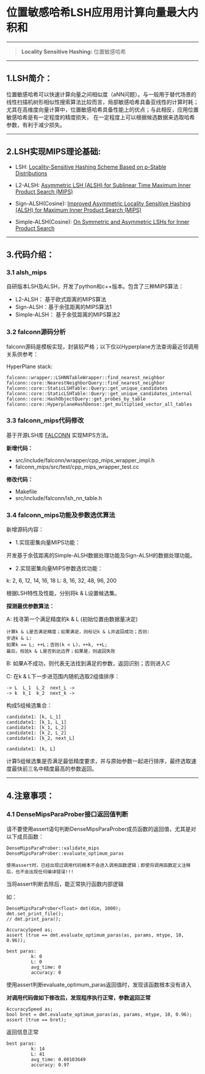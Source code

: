 # 位置敏感哈希LSH应用用计算向量最大内积和

---

> **Locality Sensitive Hashing:** 位置敏感哈希

---

## 1.LSH简介：

位置敏感哈希可以快速计算向量之间相似度（aNN问题）。与一般用于替代场景的线性扫描机树形相似性搜索算法比较而言，局部敏感哈希具备亚线性的计算时耗；
尤其在高维度向量计算中，位置敏感哈希具备性能上的优点；与此相反，应用位置敏感哈希是有一定程度的精度损失，
在一定程度上可以根据候选数据来选取哈希参数，有利于减少损失。

---

## 2.LSH实现MIPS理论基础:

- LSH:
[Locality-Sensitive Hashing Scheme Based on p-Stable Distributions](http://www.cs.princeton.edu/courses/archive/spr05/cos598E/bib/p253-datar.pdf)

- L2-ALSH:
[Asymmetric LSH (ALSH) for Sublinear Time Maximum Inner Product Search (MIPS)](https://papers.nips.cc/paper/5329-asymmetric-lsh-alsh-for-sublinear-time-maximum-inner-product-search-mips.pdf)

- Sign-ALSH(Cosine):
[Improved Asymmetric Locality Sensitive Hashing (ALSH) for Maximum Inner Product Search (MIPS)](http://auai.org/uai2015/proceedings/papers/96.pdf)

- Simple-ALSH(Cosine):
[On Symmetric and Asymmetric LSHs for Inner Product Search](https://arxiv.org/abs/1410.5518)

---

## 3.代码介绍：

### 3.1 alsh_mips

自研版本LSH及ALSH，开发了python和c++版本。包含了三种MIPS算法：
- L2-ALSH： 基于欧式距离的MIPS算法
- Sign-ALSH：基于余弦距离的MIPS算法1
- Simple-ALSH： 基于余弦距离的MIPS算法2

### 3.2 falconn源码分析

falconn源码是模板实现，封装较严格；以下仅以Hyperplane方法查询最近邻调用关系供参考：

HyperPlane stack:

```
falconn::wrapper::LSHNNTableWrapper::find_nearest_neighbor
falconn::core::NearestNeighborQuery::find_nearest_neighbor
falconn::core::StaticLSHTable::Query::get_unique_candidates
falconn::core::StaticLSHTable::Query::get_unique_candidates_internal
falconn::core::HashObjectQuery::get_probes_by_table
falconn::core::HyperplaneHashDense::get_multiplied_vector_all_tables
```

### 3.3 falconn_mips代码修改

基于开源LSH库 [FALCONN](https://github.com/falconn-lib/falconn/wiki) 实现MIPS方法。

**新增代码：**
- src/include/falconn/wrapper/cpp_mips_wrapper_impl.h
- falconn_mips/src/test/cpp_mips_wrapper_test.cc

**修改代码：**

- Makefile
- src/include/falconn/lsh_nn_table.h

### 3.4 falconn_mips功能及参数选优算法

新增源码内容：
- 1.实现密集向量MIPS功能：

开发基于余弦距离的Simple-ALSH数据处理功能及Sign-ALSH的数据处理功能。

- 2.实现密集向量MIPS参数选优功能：

k: 2, 6, 12, 14, 16, 18
L: 8, 16, 32, 48, 96, 200

根据LSH特性及性能，分别将k & L设置候选集。

**探测最优参数算法：**

A: 找寻第一个满足精度的k & L (初始位置由数据量决定)

```
计算k & L是否满足精度；如果满足，则标记k & L并返回成功；否则:
步进k & L:
如果k == L; ++L；否则(k < L)，++k, ++L;
最后，校验k & L是否到达边界；如果是，则返回失败
```

B: 如果A不成功，则代表无法找到满足的参数，返回识别；否则进入C

C: 在k & L下一步进范围内随机选取2组值排序：

```
-> L  L_1  L_2  next_L ->
-> k  k_1  k_2  next_k ->
```

构成5组候选集合：

```
candidate1: [k, L_1]
candidate1: [k_1, L_1]
candidate1: [k_1, L_2]
candidate1: [k_2, L_2]
candidate1: [k_2, next_L]
```

```
candidate1: [k, L]
```

计算5组候选集是否满足最低精度要求，并与原始参数一起进行排序，最终选取速度最快前三名中精度最高的参数返回。

---

## 4.注意事项：

### 4.1 DenseMipsParaProber接口返回值判断

请不要使用assert语句判断DenseMipsParaProber成员函数的返回值，尤其是对以下成员函数：

```
DenseMipsParaProber::validate_mips
DenseMipsParaProber::evaluate_optimum_paras
```

```使用assert时，已经出现过调用代码根本不会进入调用函数逻辑；即使将调用函数定义注释后，也不会出现任何编译错误!!!```

当将assert判断去除后，能正常执行函数内部逻辑

如：

```
DenseMipsParaProber<float> dmt(dim, 1000);
dmt.set_print_file();
// dmt.print_para();

AccuracySpeed as;
assert (true == dmt.evaluate_optimum_paras(as, params, mtype, 10, 0.96));
```

```
best paras:
         k: 0
         L: 0
         avg_time: 0
         accuracy: 0
```

使用assert判断evaluate_optimum_paras返回值时，发现该函数根本没有进入

**对调用代码做如下修改后，发现程序执行正常，参数返回正常**

```
AccuracySpeed as;
bool bret = dmt.evaluate_optimum_paras(as, params, mtype, 10, 0.96);
assert (true == bret);

```

返回信息正常

```
best paras:
         k: 14
         L: 41
         avg_time: 0.00103649
         accuracy: 0.97
```






